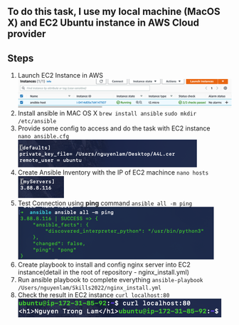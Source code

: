 ## To do this task, I use my local machine (MacOS X) and EC2 Ubuntu instance in AWS Cloud provider 
## Steps
1. Launch EC2 Instance in AWS  
![Result](./Screen%20Shot%202022-09-25%20at%2020.15.22.png)
2. Install ansible in MAC OS X 
`brew install ansible`
`sudo mkdir /etc/ansible`
3. Provide some config to access and do the task with EC2 instance  
`nano ansible.cfg`
![Result](./Screen%20Shot%202022-09-25%20at%2020.18.49.png)
4. Create Ansible Inventory with the IP of EC2 machince
`nano hosts`
![Result](./Screen%20Shot%202022-09-25%20at%2020.19.59.png)
5. Test Connection using **ping** command 
`ansible all -m ping`
![Result](./Screen%20Shot%202022-09-25%20at%2020.22.03.png)
6. Create playbook to install and config nginx server into EC2 instance(detail in the root of repository - nginx_install.yml)
7. Run ansible playbook to complete everything 
`ansible-playbook /Users/nguyenlam/Skills2022/nginx_install.yml`
8. Check the result in EC2 instance
`curl localhost:80`
![Result](./Screen%20Shot%202022-09-25%20at%2020.26.04.png)



